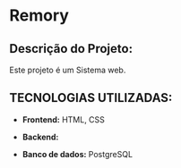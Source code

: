 # Remory

## Descrição do Projeto:

Este projeto é um Sistema web.

## TECNOLOGIAS UTILIZADAS:
* **Frontend:** HTML, CSS

* **Backend:**

* **Banco de dados:** PostgreSQL
